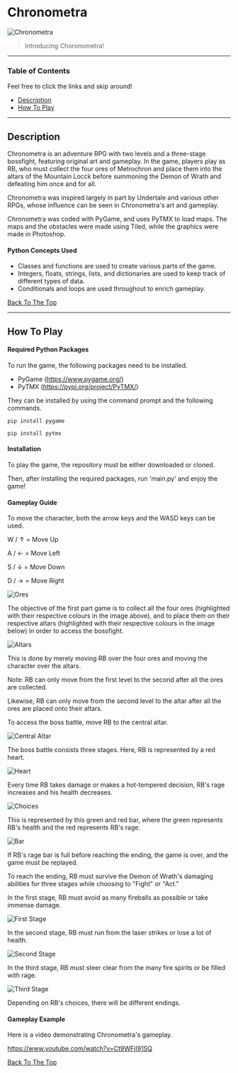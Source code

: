 # Chronometra

![Chronometra](Images/Chronometra.png)

> Introducing Choronometra!

---

### Table of Contents
Feel free to click the links and skip around!

- [Description](#description)
- [How To Play](#how-to-play)

---

## Description

Chronometra is an adventure RPG with two levels and a three-stage bossfight, 
featuring original art and gameplay. In the game, players play as RB, who must collect 
the four ores of Metrochron and place them into the altars of the Mountain Locck before 
summoning the Demon of Wrath and defeating him once and for all.

Chronometra was inspired largely in part by Undertale and various other RPGs, whose influence
can be seen in Chronometra's art and gameplay.

Chronometra was coded with PyGame, and uses PyTMX to load maps. The maps and the 
obstacles were made using Tiled, while the graphics were made in Photoshop.

#### Python Concepts Used
- Classes and functions are used to create various parts of the game.
- Integers, floats, strings, lists, and dictionaries are used to keep 
track of different types of data.
- Conditionals and loops are used throughout to enrich gameplay. 

[Back To The Top](#Chronometra)

---

## How To Play

#### Required Python Packages
To run the game, the following packages need to be installed.
- PyGame (https://www.pygame.org/)
- PyTMX (https://pypi.org/project/PyTMX/)


They can be installed by using the command prompt and the following commands.

```
pip install pygame

pip install pytmx
```

#### Installation

To play the game, the repository must be either downloaded or cloned. 

Then, after installing the required packages, run 'main.py' and enjoy the game!

#### Gameplay Guide

To move the character, both the arrow keys and the WASD keys can be used.

W / ↑ = Move Up

A / ← = Move Left

S / ↓ = Move Down

D / → = Move Right

![Ores](Images/Stone_Edited.png) 

The objective of the first part game is to collect all the four ores (highlighted 
with their respective colours in the image above), and 
to place them on their respective altars (highlighted with their respective
colours in the image below) in order to access the bossfight.

![Altars](Images/Lava_Edited.png) 

This is done by merely moving RB over the four ores and moving the 
character over the altars.

Note: RB can only move from the first level to the second after all 
the ores are collected.

Likewise, RB can only move from the second level to the altar after all 
the ores are placed onto their altars.

To access the boss battle, move RB to the central altar.

![Central Altar](Images/Lava.PNG)

The boss battle consists three stages. Here, RB is represented by a red heart.

![Heart](Images/HeartBox.png)

Every time RB takes damage or makes a hot-tempered decision, 
RB's rage increases and his health decreases.

![Choices](Images/Choices.png)

This is represented by this green and red bar, where the green represents 
RB's health and the red represents RB's rage.

![Bar](Images/Bar.png)

If RB's rage bar is full before reaching the ending, 
the game is over, and the game must be replayed.

To reach the ending, RB must survive the Demon of Wrath's damaging abilities 
for three stages while choosing to "Fight" or "Act."

In the first stage, RB must avoid as many fireballs 
as possible or take immense damage.

![First Stage](Images/Stage1.png)

In the second stage, RB must run from the laser strikes 
or lose a lot of health.

![Second Stage](Images/Stage2.png)

In the third stage, RB must steer clear from the many fire 
spirits or be filled with rage.

![Third Stage](Images/Stage3.png)

Depending on RB's choices, there will be different endings.

#### Gameplay Example

Here is a video demonstrating Chronometra's gameplay.

https://www.youtube.com/watch?v=Ct9WFiI91SQ

[Back To The Top](#Chronometra)